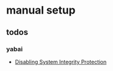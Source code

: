 # manual setup

## todos

### yabai

- [Disabling System Integrity Protection](https://github.com/koekeishiya/yabai/wiki)
